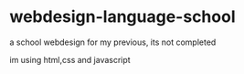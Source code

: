 # webdesign-language-school

a school webdesign for my previous, its not completed

im using html,css and javascript
